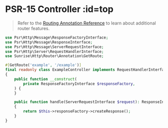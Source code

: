 # PSR-15 Controller :id=top

> Refer to the [Routing Annotation Reference](/docs/reference/routing-annotations.md) to learn about additional router features.

```php
use Psr\Http\Message\ResponseFactoryInterface;
use Psr\Http\Message\ResponseInterface;
use Psr\Http\Message\ServerRequestInterface;
use Psr\Http\Server\RequestHandlerInterface;
use Sunrise\Http\Router\Annotation\GetRoute;

#[GetRoute('example', '/example')]
final readonly class ExampleController implements RequestHandlerInterface
{
    public function __construct(
        private ResponseFactoryInterface $responseFactory,
    ) {
    }

    public function handle(ServerRequestInterface $request): ResponseInterface
    {
        return $this->responseFactory->createResponse();
    }
}
```
